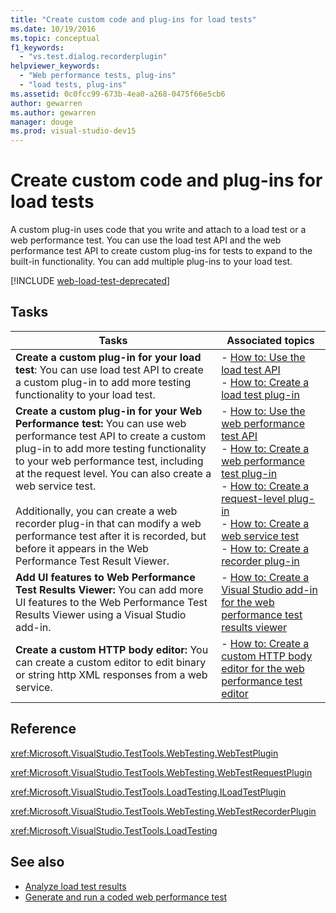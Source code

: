 ```yaml
---
title: "Create custom code and plug-ins for load tests"
ms.date: 10/19/2016
ms.topic: conceptual
f1_keywords:
  - "vs.test.dialog.recorderplugin"
helpviewer_keywords:
  - "Web performance tests, plug-ins"
  - "load tests, plug-ins"
ms.assetid: 0c0fcc99-673b-4ea0-a268-0475f66e5cb6
author: gewarren
ms.author: gewarren
manager: douge
ms.prod: visual-studio-dev15
---
```

# Create custom code and plug-ins for load tests

A custom plug-in uses code that you write and attach to a load test or a web performance test. You can use the load test API and the web performance test API to create custom plug-ins for tests to expand to the built-in functionality. You can add multiple plug-ins to your load test.

[!INCLUDE [web-load-test-deprecated](includes/web-load-test-deprecated.md)]

## Tasks

|Tasks|Associated topics|
|-|-----------------------|
|**Create a custom plug-in for your load test**: You can use load test API to create a custom plug-in to add more testing functionality to your load test.|-   [How to: Use the load test API](../test/how-to-use-the-load-test-api.md)<br />-   [How to: Create a load test plug-in](../test/how-to-create-a-load-test-plug-in.md)|
|**Create a custom plug-in for your Web Performance test:** You can use web performance test API to create a custom plug-in to add more testing functionality to your web performance test, including at the request level. You can also create a web service test.<br /><br /> Additionally, you can create a web recorder plug-in that can modify a web performance test after it is recorded, but before it appears in the Web Performance Test Result Viewer.|-   [How to: Use the web performance test API](../test/how-to-use-the-web-performance-test-api.md)<br />-   [How to: Create a web performance test plug-in](../test/how-to-create-a-web-performance-test-plug-in.md)<br />-   [How to: Create a request-level plug-in](../test/how-to-create-a-request-level-plug-in.md)<br />-   [How to: Create a web service test](../test/how-to-create-a-web-service-test.md)<br />-   [How to: Create a recorder plug-in](../test/how-to-create-a-recorder-plug-in.md)|
|**Add UI features to Web Performance Test Results Viewer:** You can add more UI features to the Web Performance Test Results Viewer using a Visual Studio add-in.|-   [How to: Create a Visual Studio add-in for the web performance test results viewer](../test/how-to-create-an-add-in-for-the-web-performance-test-results-viewer.md)|
|**Create a custom HTTP body editor:** You can create a custom editor to edit binary or string http XML responses from a web service.|-   [How to: Create a custom HTTP body editor for the web performance test editor](../test/how-to-create-a-custom-http-body-editor-for-the-web-performance-test-editor.md)|

## Reference

<xref:Microsoft.VisualStudio.TestTools.WebTesting.WebTestPlugin>

<xref:Microsoft.VisualStudio.TestTools.WebTesting.WebTestRequestPlugin>

<xref:Microsoft.VisualStudio.TestTools.LoadTesting.ILoadTestPlugin>

<xref:Microsoft.VisualStudio.TestTools.WebTesting.WebTestRecorderPlugin>

<xref:Microsoft.VisualStudio.TestTools.LoadTesting>

## See also

- [Analyze load test results](../test/analyze-load-test-results-using-the-load-test-analyzer.md)
- [Generate and run a coded web performance test](../test/generate-and-run-a-coded-web-performance-test.md)